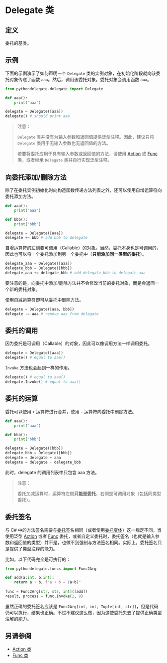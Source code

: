 # Delegate 类

## 定义

委托的基类。

## 示例

下面的示例演示了如何声明一个 `Delegate` 类的实例对象，在初始化阶段就向该委托对象传递了函数 `aaa`。然后，调用该委托对象。委托对象会调用函数 `aaa`。

```python
from pythondelegate.delegate import Delegate

def aaa():
    print("aaa")

delegate = Delegate([aaa])
delegate() # should print aaa
```

> 注意：  
>
> `Delegate` 类并没有为输入参数和返回值提供泛型注释。因此，建议只将`Delegate` 类用于无输入参数也无返回值的方法。  
>
> 若要将委托应用于具有输入参数或返回值的方法，请使用 [Action](docs/中文/Action.md) 或 [Func](docs/中文/Func.md) 类，或者继承 `Delegate` 类并自行实现泛型注释。

## 向委托添加/删除方法

除了在委托实例初始化时向构造函数传递方法列表之外，还可以使用自增运算符向委托添加方法。

```python
def aaa():
    print("aaa")

def bbb():
    print("bbb")

delegate = Delegate([aaa])
delegate += bbb # add bbb to delegate
```

自增运算符的左侧要可调用（Callable）的对象。当然，委托本身也是可调用的，因此也可以将一个委托添加到另一个委托中（**只能添加同一类型的委托**）。

```python
delegate_aaa = Delegate([aaa])
delegate_bbb = Delegate([bbb])
delegate_aaa += delegate_bbb # add delegate_bbb to delegate_aaa
```

要注意的是，向委托中添加/删除方法并不会修改当前的委托对象，而是会返回一个新的委托对象。

使用自减运算符即可从委托中删除方法。

```python
delegate = Delegate([aaa, bbb])
delegate -= aaa # remove aaa from delegate
```

## 委托的调用

因为委托是可调用（Callable）的对象，因此可以像调用方法一样调用委托。

```python
delegate = Delegate([aaa])
delegate() # equal to aaa()
```

`Invoke` 方法也会起到一样的作用。

```python
delegate() # equal to aaa()
delegate.Invoke() # equal to aaa()
```

## 委托的运算

委托可以使用 `+` 运算符进行合并，使用 `-` 运算符向委托中删除方法。

```python
def aaa():
    print("aaa")

def bbb():
    print("bbb")

delegate = Delegate([bbb])
delegate_bbb = Delegate([bbb])
delegate = delegate + aaa
delegate = delegate - delegate_bbb
```

此时，delegate 的调用列表中只包含 aaa 方法。

> 注意：
>
> 委托加减运算时，运算符左侧**只能是委托**，右侧是可调用对象（包括同类型委托）。

## 委托签名

与 C# 中的方法签名需要与[委托](https://learn.microsoft.com/zh-cn/dotnet/csharp/programming-guide/delegates/)签名相同（或者使用[委托变体](https://learn.microsoft.com/zh-cn/dotnet/csharp/programming-guide/concepts/covariance-contravariance/using-variance-in-delegates)）这一规定不同，当使用泛型 [Action](Action.md) 或者 [Func](Func.md) 委托，或者自定义委托时，委托签名（也就是输入参数和返回值的类型）并不是，也做不到强制与方法签名相同。实际上，委托签名只是提供了类型注释的能力。

比如，以下代码完全是可执行的：

```python
from pythondelegate.funcs import Func2Arg

def add(a:int, b:int):
    return a + b, f"a + b = {a+b}"
    
func = Func2Arg[str, str, int]([add])
result, process = func.Invoke(2, 8)
```

虽然正确的委托签名应该是 `Func2Arg[int, int, Tuple[int, str]]`，但是代码仍可以执行，结果也正确。不过不建议这么做，因为这使委托失去了提供正确类型注解的能力。

## 另请参阅

- [Action 类](Action.md)
- [Func 类](Func.md)
